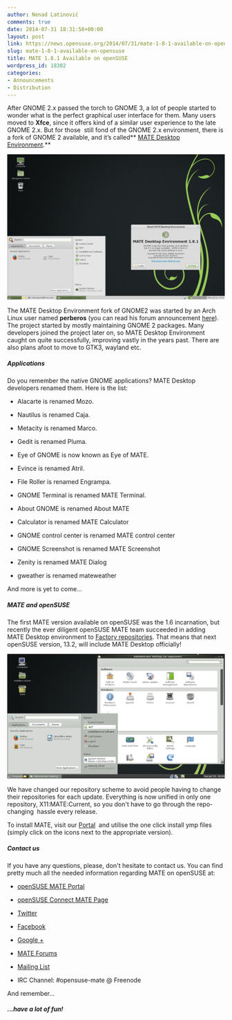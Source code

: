 ```yaml
---
author: Nenad Latinović
comments: true
date: 2014-07-31 18:31:58+00:00
layout: post
link: https://news.opensuse.org/2014/07/31/mate-1-8-1-available-on-opensuse/
slug: mate-1-8-1-available-on-opensuse
title: MATE 1.8.1 Available on openSUSE
wordpress_id: 18302
categories:
- Announcements
- Distribution
---
```


After GNOME 2.x passed the torch to GNOME 3, a lot of people started to wonder what is the perfect graphical user interface for them. Many users moved to **Xfce**, since it offers kind of a similar user experience to the late GNOME 2.x. But for those  still fond of the GNOME 2.x environment, there is a fork of GNOME 2 available, and it’s called** [MATE Desktop Environment](//mate-desktop.org/).**




[![mate-version](/wp-content/uploads/2014/07/mate-version.png)](/wp-content/uploads/2014/07/mate-version.png)




The MATE Desktop Environment fork of GNOME2 was started by an Arch Linux user named **perberos** (you can read his forum announcement [here](https://bbs.archlinux.org/viewtopic.php?id=121162)). The project started by mostly maintaining GNOME 2 packages. Many developers joined the project later on, so MATE Desktop Environment caught on quite successfully, improving vastly in the years past. There are also plans afoot to move to GTK3, wayland etc.




<!-- more -->





##### Applications


Do you remember the native GNOME applications? MATE Desktop developers renamed them. Here is the list:



	
  * Alacarte is renamed Mozo.

	
  * Nautilus is renamed Caja.

	
  * Metacity is renamed Marco.

	
  * Gedit is renamed Pluma.

	
  * Eye of GNOME is now known as Eye of MATE.

	
  * Evince is renamed Atril.

	
  * File Roller is renamed Engrampa.

	
  * GNOME Terminal is renamed MATE Terminal.

	
  * About GNOME is renamed About MATE

	
  * Calculator is renamed MATE Calculator

	
  * GNOME control center is renamed MATE control center

	
  * GNOME Screenshot is renamed MATE Screenshot

	
  * Zenity is renamed MATE Dialog

	
  * gweather is renamed mateweather


And more is yet to come...


##### MATE and openSUSE




The first MATE version available on openSUSE was the 1.6 incarnation, but recently the ever diligent openSUSE MATE team succeeded in adding  MATE Desktop environment to [Factory repositories](https://build.opensuse.org/request/show/202034). That means that next openSUSE version, 13.2, will include MATE Desktop officially!




[![Mate Yast](/wp-content/uploads/2014/07/yast.png)](/wp-content/uploads/2014/07/yast.png)




We have changed our repository scheme to avoid people having to change their repositories for each update. Everything is now unified in only one repository, X11:MATE:Current, so you don't have to go through the repo-changing  hassle every release.


To install MATE, visit our [Portal](https://en.opensuse.org/Portal:MATE)  and utilise the one click install ymp files (simply click on the icons next to the appropriate version).


##### Contact us


If you have any questions, please, don't hesitate to contact us.
You can find pretty much all the needed information regarding MATE on openSUSE at:



	
  * [openSUSE MATE Portal](https://en.opensuse.org/Portal:MATE)

	
  * [openSUSE Connect MATE Page](https://connect.opensuse.org/pg/groups/42076/mate-desktop-environment/)

	
  * [Twitter](https://twitter.com/opensuse_mate)

	
  * [Facebook](https://www.facebook.com/opensusemate)

	
  * [Google +](https://plus.google.com/u/0/110057139932804157139/posts)

	
  * [MATE Forums](//forums.mate-desktop.org/viewforum.php?f=14&sid=71a9f34766fe4ce851b2618a4a4c0295)

	
  * [Mailing List](//ml.mate-desktop.org/listinfo/opensuse-mate)

	
  * IRC Channel: #opensuse-mate @ Freenode


And remember...




##### ...have a lot of fun!
